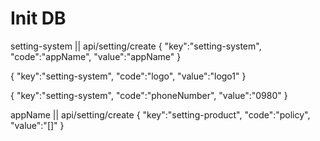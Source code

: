 # Init DB

setting-system || api/setting/create
{
"key":"setting-system",
"code":"appName",
"value":"appName"
}

{
"key":"setting-system",
"code":"logo",
"value":"logo1"
}

{
"key":"setting-system",
"code":"phoneNumber",
"value":"0980"
}

appName || api/setting/create
{
"key":"setting-product",
"code":"policy",
"value":"[]"
}
